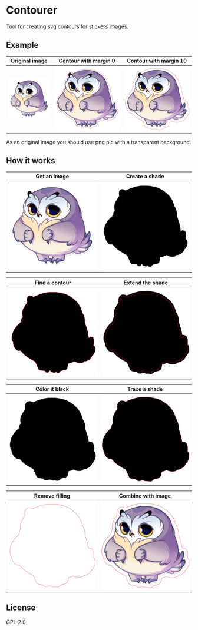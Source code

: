 # Contourer

Tool for creating svg contours for stickers images.

## Example

| **Original image**            | **Contour with margin 0**       | **Contour with margin 10**       |
|-------------------------------|---------------------------------|----------------------------------|
| ![](assets/examples/phil.png) | ![](assets/examples/phil_0.svg) | ![](assets/examples/phil_10.svg) |

As an original image you should use png pic with a transparent background.

## How it works

| Get an image                        | Create a shade                      |
|-------------------------------------|-------------------------------------|
| ![](assets/how-it-works/step-0.svg) | ![](assets/how-it-works/step-1.svg) |

| Find a contour                      | Extend the shade                    |
|-------------------------------------|-------------------------------------|
| ![](assets/how-it-works/step-2.svg) | ![](assets/how-it-works/step-3.svg) |

| Color it black                      | Trace a shade                       |
|-------------------------------------|-------------------------------------|
| ![](assets/how-it-works/step-4.svg) | ![](assets/how-it-works/step-5.svg) |

| Remove filling                      | Сombine with image                  |
|-------------------------------------|-------------------------------------|
| ![](assets/how-it-works/step-6.svg) | ![](assets/how-it-works/step-7.svg) |

<!-- ## Usage

...

## Development

To run your local copy of Contourer for development follow these steps

### Install

```sh

```

```sh
$ npm i
```

### Run Contourer

To process image with Contourer pass path to this image

```sh
$ npm start <path-to-file>
```

### Pack binaries

Create a single binary file to use Contourer on production by the following script.

```sh
$ npm run pack
```

Binaries for Linux, macOS and Windows will be created in `build` directory. -->

## License

GPL-2.0
